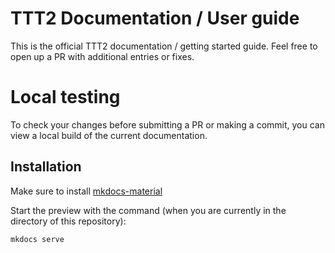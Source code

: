 # TTT2 Documentation / User guide
This is the official TTT2 documentation / getting started guide.
Feel free to open up a PR with additional entries or fixes.

# Local testing

To check your changes before submitting a PR or making a commit, you can view a local build of the current documentation.

## Installation

Make sure to install [mkdocs-material](https://github.com/squidfunk/mkdocs-material)

Start the preview with the command (when you are currently in the directory of this repository):

```
mkdocs serve
```
